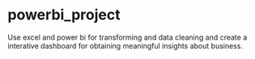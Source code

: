 # powerbi_project
Use excel and power bi for transforming and data cleaning and create a interative dashboard for obtaining meaningful insights about business.

